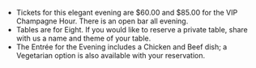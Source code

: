 - Tickets for this elegant evening are $60.00 and $85.00 for the VIP Champagne Hour. There is an open bar all evening.
- Tables are for Eight. If you would like to reserve a private table, share with us a name and theme of your table.
- The Entrée for the Evening includes a Chicken and Beef dish; a Vegetarian option is also available with your reservation.
